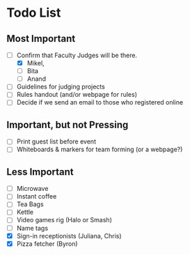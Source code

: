 # Todo List

## Most Important

- [ ] Confirm that Faculty Judges will be there. 
  - [x] Mikel, 
  - [ ] Bita
  - [ ] Anand
- [ ] Guidelines for judging projects
- [ ] Rules handout (and/or webpage for rules)
- [ ] Decide if we send an email to those who registered online

## Important, but not Pressing

- [ ] Print guest list before event
- [ ] Whiteboards & markers for team forming (or a webpage?)

## Less Important

- [ ] Microwave
- [ ] Instant coffee
- [ ] Tea Bags
- [ ] Kettle
- [ ] Video games rig (Halo or Smash)
- [ ] Name tags
- [X] Sign-in receptionists (Juliana, Chris)
- [X] Pizza fetcher (Byron)
